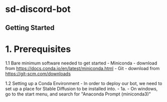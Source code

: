 # sd-discord-bot

## Getting Started

# 1. Prerequisites

  1.1 Bare minimum software needed to get started
    - Miniconda - download from https://docs.conda.io/en/latest/miniconda.html
    - Git - download from https://git-scm.com/downloads
  
  1.2 Setting up a Conda Environment
    - In order to deploy our bot, we need to set up a place for Stable Diffusion to be installed into.
    - 1a. - On windows, go to the start menu, and search for "Anaconda Prompt (miniconda3)"
      
